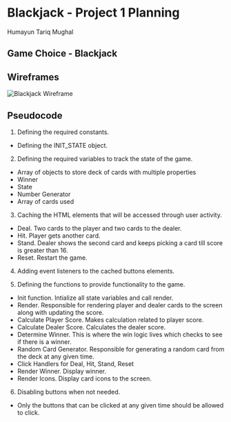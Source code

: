 # Blackjack - Project 1 Planning

Humayun Tariq Mughal

## Game Choice - Blackjack

## Wireframes

![Blackjack Wireframe](https://github.com/humayuntariq98/Blackjack/assets/138518548/9002370f-7cba-40fb-a618-345b4a682622)

## Pseudocode
1. Defining the required constants.
- Defining the INIT_STATE object.

2. Defining the required variables to track the state of the game.
- Array of objects to store deck of cards with multiple properties 
- Winner 
- State
- Number Generator
- Array of cards used

3. Caching the HTML elements that will be accessed through user activity.
- Deal. Two cards to the player and two cards to the dealer.
- Hit. Player gets another card.
- Stand. Dealer shows the second card and keeps picking a card till score is greater than 16. 
- Reset. Restart the game.

4. Adding event listeners to the cached buttons elements.

5. Defining the functions to provide functionality to the game.
- Init function. Intialize all state variables and call render.
- Render. Responsible for rendering player and dealer cards to the screen along with updating the score.
- Calculate Player Score. Makes calculation related to player score.
- Calculate Dealer Score. Calculates the dealer score.
- Determine Winner. This is where the win logic lives which checks to see if there is a winner.
- Random Card Generator. Responsible for generating a random card from the deck at any given time.
- Click Handlers for Deal, Hit, Stand, Reset
- Render Winner. Display winner.
- Render Icons. Display card icons to the screen.

6. Disabling buttons when not needed.
- Only the buttons that can be clicked at any given time should be allowed to click.



 
